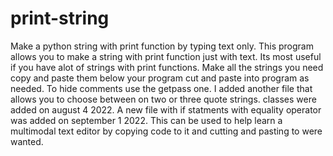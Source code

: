 # print-string
Make a python string with print function by typing text only.
This program allows you to make a string with print function
just with text. Its most useful if you have alot of strings 
with print functions. Make all the strings you need copy and paste them
below your program cut and paste into program as needed.
To hide comments use the getpass one. I added another file that
allows you to choose between on two or three quote strings.
classes were added on august 4 2022. A new file with if statments with equality operator
was added on september 1 2022. This can be used to help learn a multimodal text editor
by copying code to it and cutting and pasting to were wanted.
